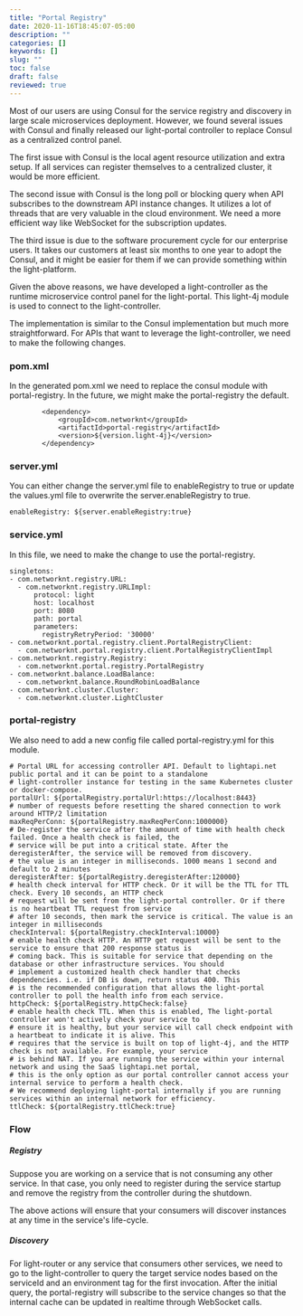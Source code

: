 ```yaml
---
title: "Portal Registry"
date: 2020-11-16T18:45:07-05:00
description: ""
categories: []
keywords: []
slug: ""
toc: false
draft: false
reviewed: true
---
```


Most of our users are using Consul for the service registry and discovery in large scale microservices deployment. However, we found several issues with Consul and finally released our light-portal controller to replace Consul as a centralized control panel.

The first issue with Consul is the local agent resource utilization and extra setup. If all services can register themselves to a centralized cluster, it would be more efficient. 

The second issue with Consul is the long poll or blocking query when API subscribes to the downstream API instance changes. It utilizes a lot of threads that are very valuable in the cloud environment. We need a more efficient way like WebSocket for the subscription updates.

The third issue is due to the software procurement cycle for our enterprise users. It takes our customers at least six months to one year to adopt the Consul, and it might be easier for them if we can provide something within the light-platform. 

Given the above reasons, we have developed a light-controller as the runtime microservice control panel for the light-portal. This light-4j module is used to connect to the light-controller. 

The implementation is similar to the Consul implementation but much more straightforward. For APIs that want to leverage the light-controller, we need to make the following changes. 


### pom.xml
In the generated pom.xml we need to replace the consul module with portal-registry. In the future, we might make the portal-registry the default. 

```
        <dependency>
            <groupId>com.networknt</groupId>
            <artifactId>portal-registry</artifactId>
            <version>${version.light-4j}</version>
        </dependency>
```

### server.yml

You can either change the server.yml file to enableRegistry to true or update the values.yml file to overwrite the server.enableRegistry to true.

```
enableRegistry: ${server.enableRegistry:true}
```

### service.yml

In this file, we need to make the change to use the portal-registry. 

```
singletons:
- com.networknt.registry.URL:
  - com.networknt.registry.URLImpl:
      protocol: light
      host: localhost
      port: 8080
      path: portal
      parameters:
        registryRetryPeriod: '30000'
- com.networknt.portal.registry.client.PortalRegistryClient:
  - com.networknt.portal.registry.client.PortalRegistryClientImpl
- com.networknt.registry.Registry:
  - com.networknt.portal.registry.PortalRegistry
- com.networknt.balance.LoadBalance:
  - com.networknt.balance.RoundRobinLoadBalance
- com.networknt.cluster.Cluster:
  - com.networknt.cluster.LightCluster

```

### portal-registry

We also need to add a new config file called portal-registry.yml for this module.

```
# Portal URL for accessing controller API. Default to lightapi.net public portal and it can be point to a standalone
# light-controller instance for testing in the same Kubernetes cluster or docker-compose.
portalUrl: ${portalRegistry.portalUrl:https://localhost:8443}
# number of requests before resetting the shared connection to work around HTTP/2 limitation
maxReqPerConn: ${portalRegistry.maxReqPerConn:1000000}
# De-register the service after the amount of time with health check failed. Once a health check is failed, the
# service will be put into a critical state. After the deregisterAfter, the service will be removed from discovery.
# the value is an integer in milliseconds. 1000 means 1 second and default to 2 minutes
deregisterAfter: ${portalRegistry.deregisterAfter:120000}
# health check interval for HTTP check. Or it will be the TTL for TTL check. Every 10 seconds, an HTTP check
# request will be sent from the light-portal controller. Or if there is no heartbeat TTL request from service
# after 10 seconds, then mark the service is critical. The value is an integer in milliseconds
checkInterval: ${portalRegistry.checkInterval:10000}
# enable health check HTTP. An HTTP get request will be sent to the service to ensure that 200 response status is
# coming back. This is suitable for service that depending on the database or other infrastructure services. You should
# implement a customized health check handler that checks dependencies. i.e. if DB is down, return status 400. This
# is the recommended configuration that allows the light-portal controller to poll the health info from each service.
httpCheck: ${portalRegistry.httpCheck:false}
# enable health check TTL. When this is enabled, The light-portal controller won't actively check your service to
# ensure it is healthy, but your service will call check endpoint with a heartbeat to indicate it is alive. This
# requires that the service is built on top of light-4j, and the HTTP check is not available. For example, your service
# is behind NAT. If you are running the service within your internal network and using the SaaS lightapi.net portal,
# this is the only option as our portal controller cannot access your internal service to perform a health check.
# We recommend deploying light-portal internally if you are running services within an internal network for efficiency.
ttlCheck: ${portalRegistry.ttlCheck:true}

```

### Flow

##### Registry

Suppose you are working on a service that is not consuming any other service. In that case, you only need to register during the service startup and remove the registry from the controller during the shutdown. 

The above actions will ensure that your consumers will discover instances at any time in the service's life-cycle. 

##### Discovery

For light-router or any service that consumers other services, we need to go to the light-controller to query the target service nodes based on the serviceId and an environment tag for the first invocation. After the initial query, the portal-registry will subscribe to the service changes so that the internal cache can be updated in realtime through WebSocket calls.



